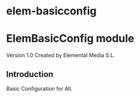 # elem-basicconfig
ElemBasicConfig module 
======================
Version 1.0 Created by Elemental Media S.L.

Introduction
------------

Basic Configuration for All.
